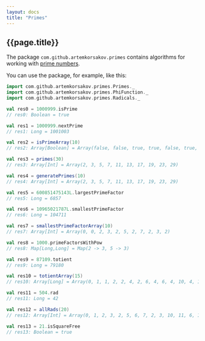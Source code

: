 ```yaml
---
layout: docs
title: "Primes"
---
```


## {{page.title}}

The package ```com.github.artemkorsakov.primes``` contains algorithms for working with [prime numbers](https://en.wikipedia.org/wiki/Prime_number). 

You can use the package, for example, like this:
```scala
import com.github.artemkorsakov.primes.Primes._
import com.github.artemkorsakov.primes.PhiFunction._
import com.github.artemkorsakov.primes.Radicals._

val res0 = 1000999.isPrime
// res0: Boolean = true

val res1 = 1000999.nextPrime
// res1: Long = 1001003

val res2 = isPrimeArray(10)
// res2: Array[Boolean] = Array(false, false, true, true, false, true, false, true, false, false, false)

val res3 = primes(30)
// res3: Array[Int] = Array(2, 3, 5, 7, 11, 13, 17, 19, 23, 29)

val res4 = generatePrimes(10)
// res4: Array[Int] = Array(2, 3, 5, 7, 11, 13, 17, 19, 23, 29)

val res5 = 600851475143L.largestPrimeFactor
// res5: Long = 6857

val res6 = 10965021787L.smallestPrimeFactor
// res6: Long = 104711

val res7 = smallestPrimeFactorArray(10)
// res7: Array[Int] = Array(0, 0, 2, 3, 2, 5, 2, 7, 2, 3, 2)

val res8 = 1000.primeFactorsWithPow
// res8: Map[Long,Long] = Map(2 -> 3, 5 -> 3)

val res9 = 87109.totient
// res9: Long = 79180

val res10 = totientArray(15)
// res10: Array[Long] = Array(0, 1, 1, 2, 2, 4, 2, 6, 4, 6, 4, 10, 4, 12, 6, 8)

val res11 = 504.rad
// res11: Long = 42

val res12 = allRads(20) 
// res12: Array[Int] = Array(0, 1, 2, 3, 2, 5, 6, 7, 2, 3, 10, 11, 6, 13, 14, 15, 2, 17, 6, 19, 10)

val res13 = 21.isSquareFree
// res13: Boolean = true
```